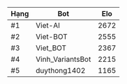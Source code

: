 Hạng|Bot|Elo
---|---|---
#1|Viet-AI|2672
#2|Viet-BOT|2555
#3|Viet_BOT|2367
#4|Vinh_VariantsBot|2215
#5|duythong1402|1165
